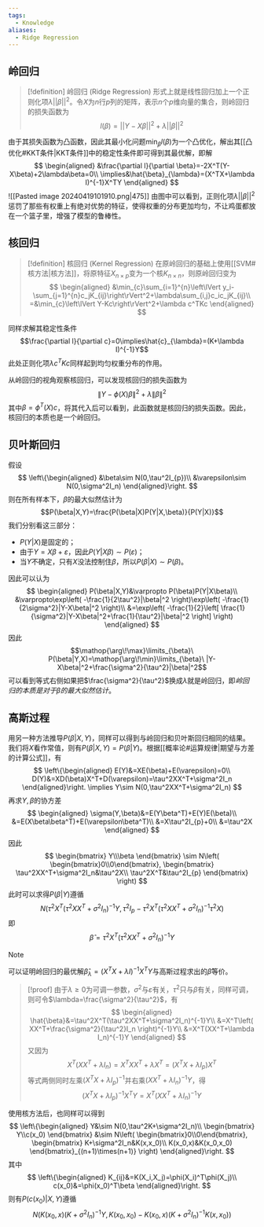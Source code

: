```yaml
---
tags:
  - Knowledge
aliases:
  - Ridge Regression
---
```

## 岭回归
> [!definition] 岭回归 (Ridge Regression)
> 形式上就是线性回归加上一个正则化项$\lambda||\beta||^2$。令$X$为$n$行$p$列的矩阵，表示$n$个$p$维向量的集合，则岭回归的损失函数为
> $$l(\beta)=||Y-X\beta||^2+\lambda||\beta||^2$$

由于其损失函数为凸函数，因此其最小化问题$\min_{\beta}l(\beta)$为一个凸优化，解出其[[凸优化#KKT条件|KKT条件]]中的稳定性条件即可得到其最优解，即解
$$
\begin{aligned}
&\frac{\partial l}{\partial \beta}=-2X^T(Y-X\beta)+2\lambda\beta=0\\
\implies&\hat{\beta}_{\lambda}=(X^TX+\lambda I)^{-1}X^TY
\end{aligned}
$$
![[Pasted image 20240419101910.png|475]]
由图中可以看到，正则化项$\lambda||\beta||^2$惩罚了那些有权重上有绝对优势的特征，使得权重的分布更加均匀，不让鸡蛋都放在一个篮子里，增强了模型的鲁棒性。
## 核回归
> [!definition] 核回归 (Kernel Regression)
> 在原岭回归的基础上使用[[SVM#核方法|核方法]]，将原特征$X_{n\times p}$变为一个核$K_{n\times n}$，则原岭回归变为
> $$
> \begin{aligned}
> &\min_{c}\sum_{i=1}^{n}\left\lVert y_i-\sum_{j=1}^{n}c_jK_{ij}\right\rVert^2+\lambda\sum_{i,j}c_ic_jK_{ij}\\
> =&\min_{c}\left\lVert Y-Kc\right\rVert^2+\lambda c^TKc
> \end{aligned}
> $$

同样求解其稳定性条件
$$\frac{\partial l}{\partial c}=0\implies\hat{c}_{\lambda}=(K+\lambda I)^{-1}Y$$
此处正则化项$\lambda c^TKc$同样起到均匀权重分布的作用。

从岭回归的视角观察核回归，可以发现核回归的损失函数为
$$\left\lVert Y-\phi(X)\beta\right\rVert^2+\lambda\left\lVert\beta\right\rVert^2$$
其中$\beta=\phi^T(X)c$，将其代入后可以看到，此函数就是核回归的损失函数。因此，核回归的本质也是一个岭回归。
## 贝叶斯回归
假设
$$
\left\{\begin{aligned}
&\beta\sim N(0,\tau^2I_{p})\\
&\varepsilon\sim N(0,\sigma^2I_n)
\end{aligned}\right.
$$
则在所有样本下，$\beta$的最大似然估计为
$$P(\beta|X,Y)=\frac{P(\beta|X)P(Y|X,\beta)}{P(Y|X)}$$
我们分别看这三部分：
- $P(Y|X)$是固定的；
- 由于$Y=X\beta+\varepsilon$，因此$P(Y|X\beta)\sim P(\varepsilon)$；
- 当$Y$不确定，只有$X$没法控制住$\beta$，所以$P(\beta|X)\sim P(\beta)$。

因此可以认为
$$
\begin{aligned}
P(\beta|X,Y)&\varpropto P(\beta)P(Y|X\beta)\\
&\varpropto\exp\left( -\frac{1}{2\tau^2}|\beta|^2 \right)\exp\left( -\frac{1}{2\sigma^2}|Y-X\beta|^2 \right)\\
&=\exp\left( -\frac{1}{2}\left[ \frac{1}{\sigma^2}|Y-X\beta|^2+\frac{1}{\tau^2}|\beta|^2 \right] \right)
\end{aligned}
$$
因此
$$\mathop{\arg\!\max}\limits_{\beta}\ P(\beta|Y,X)=\mathop{\arg\!\min}\limits_{\beta}\ |Y-X\beta|^2+\frac{\sigma^2}{\tau^2}|\beta|^2$$
可以看到等式右侧如果把$\frac{\sigma^2}{\tau^2}$换成$\lambda$就是岭回归，即*岭回归的本质是对于$\beta$的最大似然估计*。
## 高斯过程
用另一种方法推导$P(\beta|X,Y)$，同样可以得到与岭回归和贝叶斯回归相同的结果。我们将$X$看作常值，则有$P(\beta|X,Y)=P(\beta|Y)$。根据[[概率论#运算规律|期望与方差的计算公式]]，有
$$
\left\{\begin{aligned}
E(Y)&=XE(\beta)+E(\varepsilon)=0\\
D(Y)&=XD(\beta)X^T+D(\varepsilon)=\tau^2XX^T+\sigma^2I_n
\end{aligned}\right.
\implies Y\sim N(0,\tau^2XX^T+\sigma^2I_n)
$$
再求$Y,\beta$的协方差
$$
\begin{aligned}
\sigma(Y,\beta)&=E(Y\beta^T)+E(Y)E(\beta)\\
&=E(X\beta\beta^T)+E(\varepsilon\beta^T)\\
&=X\tau^2I_{p}+0\\
&=\tau^2X
\end{aligned}
$$
因此
$$
\begin{bmatrix}
Y\\\beta
\end{bmatrix}
\sim N\left(
\begin{bmatrix}0\\0\end{bmatrix},
\begin{bmatrix}
\tau^2XX^T+\sigma^2I_n&\tau^2X\\
\tau^2X^T&\tau^2I_{p}
\end{bmatrix}
\right)
$$
此时可以求得$P(\beta|Y)$遵循
$$N(\tau^2X^T(\tau^2XX^T+\sigma^2I_n)^{-1}Y,\tau^2I_{p}-\tau^2X^T(\tau^2XX^T+\sigma^2I_n)^{-1}\tau^2X)$$
即
$$\hat{\beta}=\tau^2X^T(\tau^2XX^T+\sigma^2I_n)^{-1}Y$$
> [!note] 
> 可以证明岭回归的最优解$\hat{\beta}_{\lambda}=(X^TX+\lambda I)^{-1}X^TY$与高斯过程求出的$\hat{\beta}$等价。
> > [!proof] 
> > 由于$\lambda\geq0$为可调一参数，$\sigma^2$与$\varepsilon$有关，$\tau^2$只与$\beta$有关，同样可调，则可令$\lambda=\frac{\sigma^2}{\tau^2}$，有
> > $$
> > \begin{aligned}
> > \hat{\beta}&=\tau^2X^T(\tau^2XX^T+\sigma^2I_n)^{-1}Y\\
> > &=X^T\left( XX^T+\frac{\sigma^2}{\tau^2}I_n \right)^{-1}Y\\
> > &=X^T(XX^T+\lambda I_n)^{-1}Y
> > \end{aligned}
> > $$
> > 又因为
> > $$X^T(XX^T+\lambda I_n)=X^TXX^T+\lambda X^T=(X^TX+\lambda I_{p})X^T$$
> > 等式两侧同时左乘$(X^TX+\lambda I_{p})^{-1}$并右乘$(XX^T+\lambda I_n)^{-1}Y$，得
> > $$(X^TX+\lambda I_{p})^{-1}X^TY=X^T(XX^T+\lambda I_n)^{-1}Y$$

使用核方法后，也同样可以得到
$$
\left\{\begin{aligned}
Y&\sim N(0,\tau^2K+\sigma^2I_n)\\
\begin{bmatrix}
Y\\c(x_0)
\end{bmatrix}
&\sim N\left(
\begin{bmatrix}0\\0\end{bmatrix},
\begin{bmatrix}
K+\sigma^2I_n&K(x,x_0)\\
K(x_0,x)&K(x_0,x_0)
\end{bmatrix}_{(n+1)\times(n+1)}
\right)
\end{aligned}\right.
$$
其中
$$
\left\{\begin{aligned}
K_{ij}&=K(X_i,X_j)=\phi(X_i)^T\phi(X_j)\\
c(x_0)&=\phi(x_0)^T\beta
\end{aligned}\right.
$$
则有$P(c(x_0)|X,Y)$遵循
$$N(K(x_0,x)(K+\sigma^2I_n)^{-1}Y,K(x_0,x_0)-K(x_0,x)(K+\sigma^2I_n)^{-1}K(x,x_0))$$
